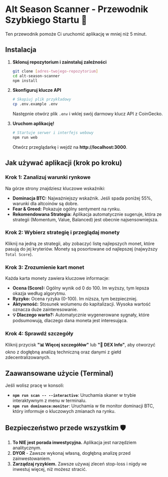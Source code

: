 # Alt Season Scanner - Przewodnik Szybkiego Startu 🚀

Ten przewodnik pomoże Ci uruchomić aplikację w mniej niż 5 minut.

## Instalacja

1.  **Sklonuj repozytorium i zainstaluj zależności**

    ```bash
    git clone [adres-twojego-repozytorium]
    cd alt-season-scanner
    npm install
    ```

2.  **Skonfiguruj klucze API**

    ```bash
    # Skopiuj plik przykładowy
    cp .env.example .env
    ```

    Następnie otwórz plik `.env` i wklej swój darmowy klucz API z CoinGecko.

3.  **Uruchom aplikację!**
    ```bash
    # Startuje serwer i interfejs webowy
    npm run web
    ```
    Otwórz przeglądarkę i wejdź na **http://localhost:3000**.

## Jak używać aplikacji (krok po kroku)

### Krok 1: Zanalizuj warunki rynkowe

Na górze strony znajdziesz kluczowe wskaźniki:

- **Dominacja BTC:** Najważniejszy wskaźnik. Jeśli spada poniżej 55%, warunki dla altcoinów są dobre.
- **Fear & Greed:** Pokazuje ogólny sentyment na rynku.
- **Rekomendowana Strategia:** Aplikacja automatycznie sugeruje, która ze strategii (Momentum, Value, Balanced) jest obecnie najsensowniejsza.

### Krok 2: Wybierz strategię i przeglądaj monety

Kliknij na jedną ze strategii, aby zobaczyć listę najlepszych monet, które pasują do jej kryteriów. Monety są posortowane od najlepszej (najwyższy `Total Score`).

### Krok 3: Zrozumienie kart monet

Każda karta monety zawiera kluczowe informacje:

- **Ocena (Score):** Ogólny wynik od 0 do 100. Im wyższy, tym lepsza okazja według algorytmu.
- **Ryzyko:** Ocena ryzyka (0-100). Im niższa, tym bezpieczniej.
- **Aktywność:** Stosunek wolumenu do kapitalizacji. Wysoka wartość oznacza duże zainteresowanie.
- **💡 Dlaczego warto?:** Automatycznie wygenerowane sygnały, które podsumowują, dlaczego dana moneta jest interesująca.

### Krok 4: Sprawdź szczegóły

Kliknij przycisk **"📊 Więcej szczegółów"** lub **"🏪 DEX Info"**, aby otworzyć okno z dogłębną analizą techniczną oraz danymi z giełd zdecentralizowanych.

## Zaawansowane użycie (Terminal)

Jeśli wolisz pracę w konsoli:

- **`npm run scan -- --interactive`**: Uruchamia skaner w trybie interaktywnym z menu w terminalu.
- **`npm run dominance:monitor`**: Uruchamia w tle monitor dominacji BTC, który informuje o kluczowych zmianach na rynku.

## Bezpieczeństwo przede wszystkim 🛡️

1.  **To NIE jest porada inwestycyjna.** Aplikacja jest narzędziem analitycznym.
2.  **DYOR** - Zawsze wykonaj własną, dogłębną analizę przed zainwestowaniem.
3.  **Zarządzaj ryzykiem.** Zawsze używaj zleceń stop-loss i nigdy не inwestuj więcej, niż możesz stracić.
